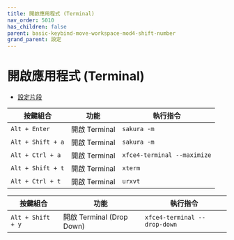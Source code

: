 ```yaml
---
title: 開啟應用程式 (Terminal)
nav_order: 5010
has_children: false
parent: basic-keybind-move-workspace-mod4-shift-number
grand_parent: 設定
---
```



# 開啟應用程式 (Terminal)

* [設定片段](https://github.com/samwhelp/note-about-openbox/tree/gh-pages/_demo/config/openbox-config/basic-keybind-move-workspace-mod4-shift-number/share/gen/openbox-gen-rc/Section/Keybind/ApplicationLaunchTerminal.php#L16)


| 按鍵組合          | 功能         | 執行指令                     |
| ----------------- | ------------- | --------------------------- |
| `Alt + Enter`     | 開啟 Terminal | `sakura -m`                 |
| `Alt + Shift + a` | 開啟 Terminal | `sakura -m`                 |
| `Alt + Ctrl + a`  | 開啟 Terminal | `xfce4-terminal --maximize` |
| `Alt + Shift + t` | 開啟 Terminal | `xterm`                     |
| `Alt + Ctrl + t`  | 開啟 Terminal | `urxvt`                     |


| 按鍵組合          | 功能                      | 執行指令                     |
| ----------------- | ------------------------- | ---------------------------- |
| `Alt + Shift + y` | 開啟 Terminal (Drop Down) | `xfce4-terminal --drop-down` |
